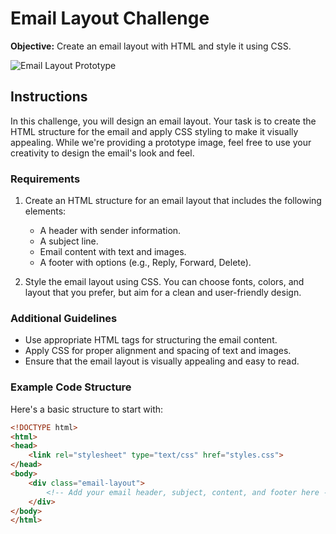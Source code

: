 # Email Layout Challenge

**Objective:** Create an email layout with HTML and style it using CSS.

![Email Layout Prototype](prototype-email-layout.jpg)

## Instructions

In this challenge, you will design an email layout. Your task is to create the HTML structure for the email and apply CSS styling to make it visually appealing. While we're providing a prototype image, feel free to use your creativity to design the email's look and feel.

### Requirements

1. Create an HTML structure for an email layout that includes the following elements:
   - A header with sender information.
   - A subject line.
   - Email content with text and images.
   - A footer with options (e.g., Reply, Forward, Delete).

2. Style the email layout using CSS. You can choose fonts, colors, and layout that you prefer, but aim for a clean and user-friendly design.

### Additional Guidelines

- Use appropriate HTML tags for structuring the email content.
- Apply CSS for proper alignment and spacing of text and images.
- Ensure that the email layout is visually appealing and easy to read.

### Example Code Structure

Here's a basic structure to start with:

```html
<!DOCTYPE html>
<html>
<head>
    <link rel="stylesheet" type="text/css" href="styles.css">
</head>
<body>
    <div class="email-layout">
        <!-- Add your email header, subject, content, and footer here -->
    </div>
</body>
</html>
```
